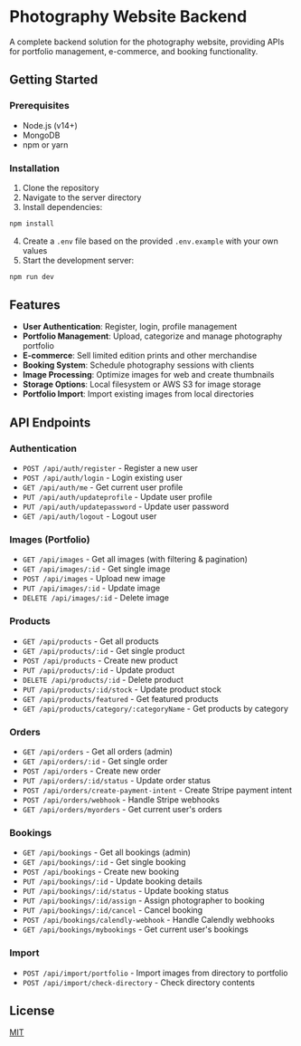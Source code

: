 # Photography Website Backend

A complete backend solution for the photography website, providing APIs for portfolio management, e-commerce, and booking functionality.

## Getting Started

### Prerequisites

- Node.js (v14+)
- MongoDB
- npm or yarn

### Installation

1. Clone the repository
2. Navigate to the server directory
3. Install dependencies:

```bash
npm install
```

4. Create a `.env` file based on the provided `.env.example` with your own values
5. Start the development server:

```bash
npm run dev
```

## Features

- **User Authentication**: Register, login, profile management
- **Portfolio Management**: Upload, categorize and manage photography portfolio
- **E-commerce**: Sell limited edition prints and other merchandise
- **Booking System**: Schedule photography sessions with clients
- **Image Processing**: Optimize images for web and create thumbnails
- **Storage Options**: Local filesystem or AWS S3 for image storage
- **Portfolio Import**: Import existing images from local directories

## API Endpoints

### Authentication

- `POST /api/auth/register` - Register a new user
- `POST /api/auth/login` - Login existing user
- `GET /api/auth/me` - Get current user profile
- `PUT /api/auth/updateprofile` - Update user profile
- `PUT /api/auth/updatepassword` - Update user password
- `GET /api/auth/logout` - Logout user

### Images (Portfolio)

- `GET /api/images` - Get all images (with filtering & pagination)
- `GET /api/images/:id` - Get single image
- `POST /api/images` - Upload new image
- `PUT /api/images/:id` - Update image
- `DELETE /api/images/:id` - Delete image

### Products

- `GET /api/products` - Get all products
- `GET /api/products/:id` - Get single product
- `POST /api/products` - Create new product
- `PUT /api/products/:id` - Update product
- `DELETE /api/products/:id` - Delete product
- `PUT /api/products/:id/stock` - Update product stock
- `GET /api/products/featured` - Get featured products
- `GET /api/products/category/:categoryName` - Get products by category

### Orders

- `GET /api/orders` - Get all orders (admin)
- `GET /api/orders/:id` - Get single order
- `POST /api/orders` - Create new order
- `PUT /api/orders/:id/status` - Update order status
- `POST /api/orders/create-payment-intent` - Create Stripe payment intent
- `POST /api/orders/webhook` - Handle Stripe webhooks
- `GET /api/orders/myorders` - Get current user's orders

### Bookings

- `GET /api/bookings` - Get all bookings (admin)
- `GET /api/bookings/:id` - Get single booking
- `POST /api/bookings` - Create new booking
- `PUT /api/bookings/:id` - Update booking details
- `PUT /api/bookings/:id/status` - Update booking status
- `PUT /api/bookings/:id/assign` - Assign photographer to booking
- `PUT /api/bookings/:id/cancel` - Cancel booking
- `POST /api/bookings/calendly-webhook` - Handle Calendly webhooks
- `GET /api/bookings/mybookings` - Get current user's bookings

### Import

- `POST /api/import/portfolio` - Import images from directory to portfolio
- `POST /api/import/check-directory` - Check directory contents

## License

[MIT](LICENSE)
